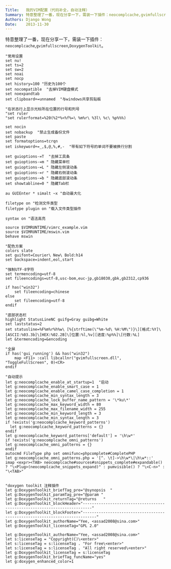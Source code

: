 ```yaml
---
Title:   我的VIM配置（代码补全，自动注释）
Summary: 特意整理了一番，现在分享一下，需装一下插件：neocomplcache,gvimfullscreen,DoxygenToolkit。
Authors: Django Wong
Date:    2013-11-30
---
```


特意整理了一番，现在分享一下，需装一下插件：`neocomplcache`,`gvimfullscreen`,`DoxygenToolkit`。  

	"常用设置
	set nu!
	set ts=2
	set sw=2
	set noai
	set nocp
	set history=100 "历史为100个
	set nocompatible  "去掉VIM键盘模式
	set noexpandtab
	set clipboard+=unnamed  "与windows共享剪贴板

	"在状态行上显示光标所在位置的行号和列号
	"set ruler
	"set rulerformat=%20(%2*%<%f%=\ %m%r\ %3l\ %c\ %p%%%)

	set nocin
	set nobackup  "禁止生成备份文件
	set paste
	set formatoptions=tcrqn
	set iskeyword+=_,$,@,%,#,-  "带有如下符号的单词不要被换行分割

	set guioptions-=T  "去掉工具条
	set guioptions-=m " 隐藏菜单栏
	set guioptions-=L " 隐藏左侧滚动条
	set guioptions-=r " 隐藏右侧滚动条
	set guioptions-=b " 隐藏底部滚动条
	set showtabline=0 " 隐藏Tab栏

	au GUIEnter * simalt ~x "自动最大化

	filetype on "检测文件类型
	filetype plugin on "载入文件类型插件

	syntax on "语法高亮

	source $VIMRUNTIME/vimrc_example.vim  
	source $VIMRUNTIME/mswin.vim  
	behave mswin

	"配色方案
	colors slate
	set guifont=Courier\ New\ Bold:h14
	set backspace=indent,eol,start

	"强制UTF-8字符
	set termencoding=utf-8  
	set fileencodings=utf-8,usc-bom,euc-jp,gb18030,gbk,gb2312,cp936

	if has("win32")  
		set fileencoding=chinese
	else  
		set fileencoding=utf-8  
	endif

	"底部状态栏
	highlight StatusLineNC guifg=Gray guibg=White
	set laststatus=2
	set statusline=%F%m%r%h%w\ [%{strftime(\"%m-%d\ %H:%M\")}\][格式:%Y]\[ASCII:%03.3b]\[HEX:%02.2B]\[位置:%l,%v][进度:%p%%]\[行数:%L]
	let &termencoding=&encoding

	"全屏
	if has('gui_running') && has("win32")
		map <F11> :call libcallnr("gvimfullscreen.dll", "ToggleFullScreen", 0)<CR>
	endif

	"自动提示
	let g:neocomplcache_enable_at_startup=1  "启动
	let g:neocomplcache_enable_smart_case = 1 
	let g:neocomplcache_enable_camel_case_completion = 1 
	let g:neocomplcache_min_syntax_length = 3
	let g:neocomplcache_lock_buffer_name_pattern = '\*ku\*' 
	let g:neocomplcache_max_keyword_width = 80
	let g:neocomplcache_max_filename_width = 255
	let g:neocomplcache_min_keyword_length = 3
	let g:neocomplcache_min_syntax_length = 3
	if !exists('g:neocomplcache_keyword_patterns')
	  let g:neocomplcache_keyword_patterns = {}
	endif
	let g:neocomplcache_keyword_patterns['default'] = '\h\w*'
	if !exists('g:neocomplcache_omni_patterns') 
	let g:neocomplcache_omni_patterns = {} 
	endif 
	autocmd FileType php set omnifunc=phpcomplete#CompletePHP
	let g:neocomplcache_omni_patterns.php = '[^. \t]->\h\w*\|\h\w*::'
	imap <expr><TAB> neocomplcache#sources#snippets_complete#expandable() ? "\<Plug>(neocomplcache_snippets_expand)" : pumvisible() ? "\<C-n>" : "\<TAB>"


	"doxygen toolkit 注释插件
	let g:DoxygenToolkit_briefTag_pre="@synopsis  "
	let g:DoxygenToolkit_paramTag_pre="@param "
	let g:DoxygenToolkit_returnTag="@returns   "
	let g:DoxygenToolkit_blockHeader="--------------------------------------------------------------------------"
	let g:DoxygenToolkit_blockFooter="----------------------------------------------------------------------------"
	let g:DoxygenToolkit_authorName="Yee, <assad2008@sina.com>"
	let g:DoxygenToolkit_licenseTag="GPL 2.0"

	let g:DoxygenToolkit_authorName="Yee, <assad2008@sina.com>"
	let s:licenseTag = "Copyright(C)\<enter>"
	let s:licenseTag = s:licenseTag . "For free\<enter>"
	let s:licenseTag = s:licenseTag . "All right reserved\<enter>"
	let g:DoxygenToolkit_licenseTag = s:licenseTag
	let g:DoxygenToolkit_briefTag_funcName="yes"
	let g:doxygen_enhanced_color=1